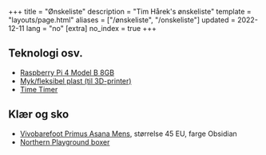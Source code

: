 +++
title = "Ønskeliste"
description = "Tim Hårek's ønskeliste"
template = "layouts/page.html"
aliases = ["/ønskeliste", "/onskeliste"]
updated = 2022-12-11
lang = "no"
[extra]
no_index = true
+++

## Teknologi osv.

- [Raspberry Pi 4 Model B 8GB](https://prisguiden.no/produkt/raspberry-pi-4-model-b-8gb-448032)
- [Myk/fleksibel plast (til 3D-printer)](https://prisguiden.no/produkt/v/A7lvW3JDb7U)
- [Time Timer](https://lekeakademiet.no/time-timer-mod-svart-1-time-1078-jac5026.html)

## Klær og sko

- [Vivobarefoot Primus Asana Mens](https://www.vivobarefoot.com/rw/primus-asana-mens?colour=Obsidian),
  størrelse 45 EU, farge Obsidian
- [Northern Playground boxer](https://www.northernplayground.no/nb/shop/Boxer-kort)
